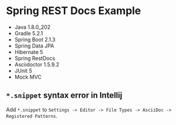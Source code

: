  # Spring REST Docs Example 

- Java 1.8.0_202
- Gradle 5.2.1
- Spring Boot 2.1.3
- Spring Data JPA
- Hibernate 5
- Spring RestDocs
- Asciidoctor 1.5.9.2
- JUnit 5
- Mock MVC

## `*.snippet` syntax error in Intellij

Add `*.snippet` to `Settings -> Editor -> File Types -> AsciiDoc -> Registered Patterns`. 
